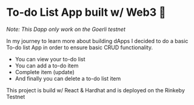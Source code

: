 # To-do List App built w/ Web3 🦄

*Note: This Dapp only work on the Goerli testnet*

In my journey to learn more about building dApps I decided to do a basic To-do list App
in order to ensure basic CRUD functionality.

- You can view your to-do list
- You can add a to-do item
- Complete item (update)
- And finally you can delete a to-do list item


This project is build w/ React & Hardhat and is deployed on the Rinkeby Testnet
